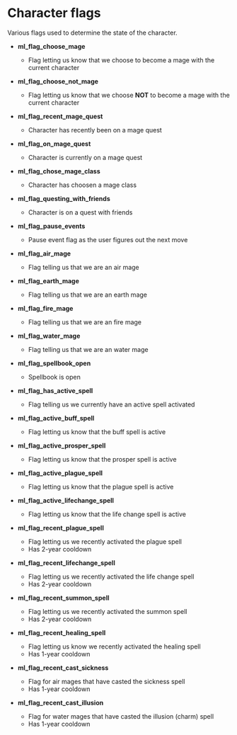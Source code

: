 # Character flags

Various flags used to determine the state of the character.

- **ml_flag_choose_mage**
    - Flag letting us know that we choose to become a mage with the current character

- **ml_flag_choose_not_mage**
    - Flag letting us know that we choose **NOT** to become a mage with the current character

- **ml_flag_recent_mage_quest**
    - Character has recently been on a mage quest

- **ml_flag_on_mage_quest**
    - Character is currently on a mage quest

- **ml_flag_chose_mage_class**
    - Character has choosen a mage class

- **ml_flag_questing_with_friends**
    - Character is on a quest with friends

- **ml_flag_pause_events**
    - Pause event flag as the user figures out the next move

- **ml_flag_air_mage**
    - Flag telling us that we are an air mage

- **ml_flag_earth_mage**
    - Flag telling us that we are an earth mage

- **ml_flag_fire_mage**
    - Flag telling us that we are an fire mage

- **ml_flag_water_mage**
    - Flag telling us that we are an water mage

- **ml_flag_spellbook_open**
    - Spellbook is open

- **ml_flag_has_active_spell**
    - Flag telling us we currently have an active spell activated

- **ml_flag_active_buff_spell**
    - Flag letting us know that the buff spell is active

- **ml_flag_active_prosper_spell**
    - Flag letting us know that the prosper spell is active

- **ml_flag_active_plague_spell**
    - Flag letting us know that the plague spell is active

- **ml_flag_active_lifechange_spell**
    - Flag letting us know that the life change spell is active

- **ml_flag_recent_plague_spell**
    - Flag letting us we recently activated the plague spell
    - Has 2-year cooldown

- **ml_flag_recent_lifechange_spell**
    - Flag letting us we recently activated the life change spell
    - Has 2-year cooldown

- **ml_flag_recent_summon_spell**
    - Flag letting us we recently activated the summon spell
    - Has 2-year cooldown

- **ml_flag_recent_healing_spell**
    - Flag letting us know we recently activated the healing spell
    - Has 1-year cooldown

- **ml_flag_recent_cast_sickness**
    - Flag for air mages that have casted the sickness spell
    - Has 1-year cooldown

- **ml_flag_recent_cast_illusion**
    - Flag for water mages that have casted the illusion (charm) spell
    - Has 1-year cooldown
